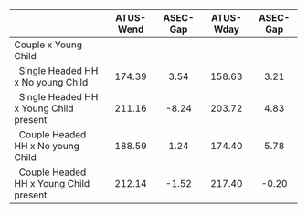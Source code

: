 
|                      |    ATUS-Wend |     ASEC-Gap |    ATUS-Wday |     ASEC-Gap |
| -------------------- | :----------: | :----------: | :----------: | :----------: |
| Couple x Young Child |              |              |              |              |
| &nbsp;&nbsp;Single Headed HH x No young Child |       174.39 |         3.54 |       158.63 |         3.21 |
| &nbsp;&nbsp;Single Headed HH x Young Child present |       211.16 |        -8.24 |       203.72 |         4.83 |
| &nbsp;&nbsp;Couple Headed HH x No young Child |       188.59 |         1.24 |       174.40 |         5.78 |
| &nbsp;&nbsp;Couple Headed HH x Young Child present |       212.14 |        -1.52 |       217.40 |        -0.20 |

